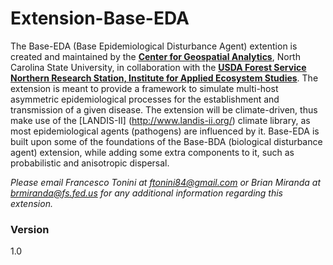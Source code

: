 # Extension-Base-EDA

The Base-EDA (Base Epidemiological Disturbance Agent) extention is created and maintained by the **[Center for Geospatial Analytics](http://cnr.ncsu.edu/geospatial/)**, North Carolina State University, in collaboration with the **[USDA Forest Service Northern Research Station, Institute for Applied Ecosystem Studies](www.fs.fed.us)**. The extension is meant to provide a framework to simulate multi-host asymmetric epidemiological processes for the establishment and transmission of a given disease. The extension will be climate-driven, thus make use of the [LANDIS-II] (http://www.landis-ii.org/) climate library, as most epidemiological agents (pathogens) are influenced by it. Base-EDA is built upon some of the foundations of the Base-BDA (biological disturbance agent) extension, while adding some extra components to it, such as probabilistic and anisotropic dispersal.

*Please email Francesco Tonini at [ftonini84@gmail.com](ftonini84@gmail.com) or Brian Miranda at [brmiranda@fs.fed.us](brmiranda@fs.fed.us) for any additional information regarding this extension.* 

### Version
1.0